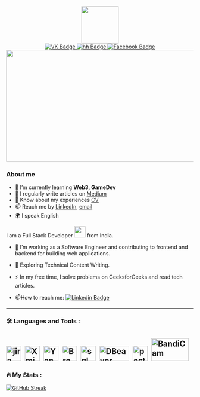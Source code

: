 <div id="header" align="center">
  <img src="https://media.giphy.com/media/gw3IWyGkC0rsazTi/giphy.gif" width="100"/>
</div>
<div id="badges"align="center">
  <a href="https://vk.com/id80284002">
    <img src="https://img.shields.io/badge/VK-blue?style=for-the-badge&logo=VK&logoColor=white" alt="VK Badge"/>
  </a>
   <a href="https://hh.ru/resume/7b43d088ff002877ba0039ed1f736563726574">
    <img src="https://img.shields.io/badge/hh-red?style=for-the-badge&logo=hh&logoColor=white" alt="hh Badge"/>
  </a>
  <a href="https://www.facebook.com/profile.php?id=100001524171848">
    <img src="https://img.shields.io/badge/Facebook-blue?style=for-the-badge&logo=Facebook&logoColor=white" alt="Facebook Badge"/>
  </a>
</div>
<div align="center">
<img src="https://komarev.com/ghpvc/?username=your-github-AntonChehov78&style=flat-square&color=grey" alt=""/>
  </div>
<div align="center">
  <img src="https://media.giphy.com/media/xTiTnxpQ3ghPiB2Hp6/giphy.gif" width="600" height="300"/>
</div>

### About me
- 🌱 I’m currently learning **Web3, GameDev**
- 📝 I regularly write articles on [Medium](medium-link)
- 📄 Know about my experiences [CV](cv-link)
- 📫 Reach me by [LinkedIn](linkedin-link), [email](mailto:email-address)
- 🌍 I speak English

I am a Full Stack Developer <img src="https://media.giphy.com/media/WUlplcMpOCEmTGBtBW/giphy.gif" width="30"> from India.
- :telescope: I’m working as a Software Engineer and contributing to frontend and backend for building web applications.

- :seedling: Exploring Technical Content Writing.

- :zap: In my free time, I solve problems on GeeksforGeeks and read tech articles.

- :mailbox:How to reach me: [![Linkedin Badge](https://img.shields.io/badge/-kakbar-blue?style=flat&logo=Linkedin&logoColor=white)](your-linkedin-url)

---

### :hammer_and_wrench: Languages and Tools :
<img src="https://cdn.jsdelivr.net/gh/devicons/devicon/icons/jira/jira-original.svg" title="jira" width="40" height="40"/>&nbsp;
<img src="https://migsoft.ru/upload/iblock/0d8/0d8032d6e7d0a12526457f6ba0b8c78a.JPG" title="Xmind" width="40" height="40"/>&nbsp;
<img src="https://upload.wikimedia.org/wikipedia/commons/thumb/2/2c/Logo_Yandex.Tracker_2018.svg/1200px-Logo_Yandex.Tracker_2018.svg.png" title="Yandex.Tracker" width="40" height="40"/>&nbsp;
<img src="https://www.logolynx.com/images/logolynx/d4/d41c80ad44aa88207d3d79b5c02717c4.jpeg" title="BrowserStack" width="40" height="40"/>&nbsp;
<img src="https://cdn.jsdelivr.net/gh/devicons/devicon/icons/postgresql/postgresql-original.svg" title="sql" width="40" height="40"/>&nbsp;
<img src="https://static.codepre.com/uploads/1648115192.png" title="DBeaver" width="80" height="40"/>&nbsp;
<img src="https://gitlab.com/uploads/-/system/project/avatar/16930776/postman.png" title="postman" width="40" height="40"/>&nbsp;
<img src="https://i.ytimg.com/vi/YX1C4Bp-epQ/maxresdefault.jpg" title="BandiCam" width="100" height="60"/>&nbsp;
---

### :fire: My Stats :
[![GitHub Streak](http://github-readme-streak-stats.herokuapp.com?user=AntonChehov7&theme=dark&background=000000)](https://git.io/streak-stats)
